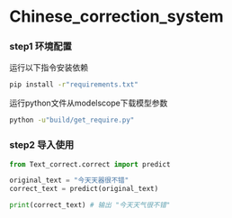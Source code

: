 # Chinese_correction_system

### step1 环境配置

运行以下指令安装依赖
```bash
pip install -r"requirements.txt"
```   

运行python文件从modelscope下载模型参数
```bash
python -u"build/get_require.py"
```

### step2 导入使用
```python
from Text_correct.correct import predict

original_text = "今天天器很不错"
correct_text = predict(original_text)

print(correct_text) # 输出 "今天天气很不错"

```
